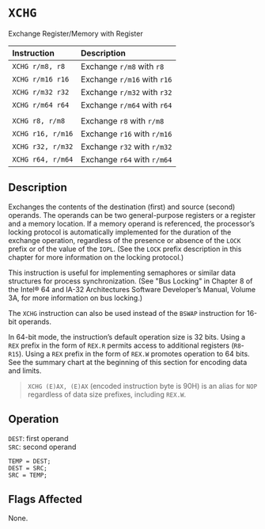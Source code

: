 # `XCHG`
Exchange Register/Memory with Register

| Instruction       | Description                 |
| :---------------- | :-------------------------- |
| `XCHG r/m8, r8`   | Exchange `r/m8` with `r8`   |
| `XCHG r/m16 r16`  | Exchange `r/m16` with `r16` |
| `XCHG r/m32 r32`  | Exchange `r/m32` with `r32` |
| `XCHG r/m64 r64`  | Exchange `r/m64` with `r64` |
|                   |                             |
| `XCHG r8, r/m8`   | Exchange `r8` with `r/m8`   |
| `XCHG r16, r/m16` | Exchange `r16` with `r/m16` |
| `XCHG r32, r/m32` | Exchange `r32` with `r/m32` |
| `XCHG r64, r/m64` | Exchange `r64` with `r/m64` |

## Description
Exchanges the contents of the destination (first) and source (second) operands. The operands can be two general-purpose registers or a register and a memory location. If a memory operand is referenced, the processor’s locking protocol is automatically implemented for the duration of the exchange operation, regardless of the presence or absence of the `LOCK` prefix or of the value of the `IOPL`. (See the `LOCK` prefix description in this chapter for more information on the locking protocol.)

This instruction is useful for implementing semaphores or similar data structures for process synchronization. (See "Bus Locking" in Chapter 8 of the Intel® 64 and IA-32 Architectures Software Developer’s Manual, Volume 3A, for more information on bus locking.)

The `XCHG` instruction can also be used instead of the `BSWAP` instruction for 16-bit operands.

In 64-bit mode, the instruction’s default operation size is 32 bits. Using a `REX` prefix in the form of `REX.R` permits access to additional registers (`R8`-`R15`). Using a `REX` prefix in the form of `REX.W` promotes operation to 64 bits. See the summary chart at the beginning of this section for encoding data and limits.

> `XCHG (E)AX, (E)AX` (encoded instruction byte is 90H) is an alias for `NOP` regardless of data size prefixes, including `REX.W`.

## Operation
`DEST`: first operand\
`SRC`: second operand
```rust,ignore
TEMP = DEST;
DEST = SRC;
SRC = TEMP;
```

## Flags Affected
None.
